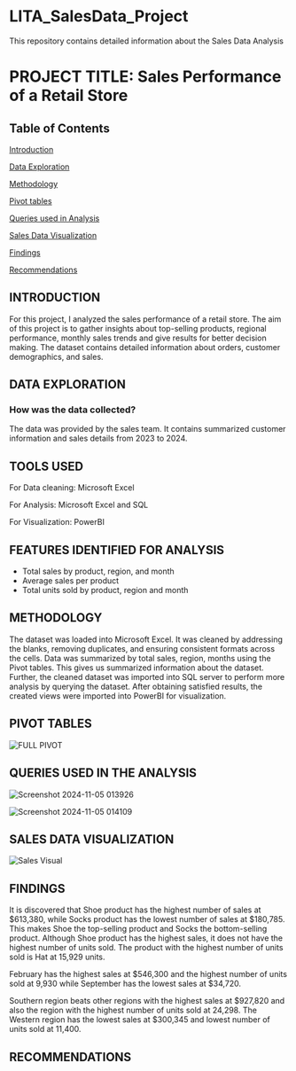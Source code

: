 # LITA_SalesData_Project
This repository contains detailed information about the Sales Data Analysis

# PROJECT TITLE: Sales Performance of a Retail Store

## Table of Contents
[Introduction](Introduction)

[Data Exploration](Data-Exploration)

[Methodology](Methodology)

[Pivot tables](Pivot-tables)

[Queries used in Analysis](Queries-used-in-analysis)

[Sales Data Visualization](Sales-Data-Visualization)

[Findings](Findings)

[Recommendations](Recommendations)


## INTRODUCTION
For this project, I analyzed the sales performance of a retail store. The aim of this project is to gather insights about top-selling products, regional performance, monthly sales trends and give results for better decision making. The dataset contains detailed information about orders, customer demographics, and sales.

## DATA EXPLORATION
### How was the data collected?
The data was provided by the sales team. It contains summarized customer information and sales details from 2023 to 2024. 

## TOOLS USED
For Data cleaning: 
Microsoft Excel

For Analysis:
Microsoft Excel and SQL 

For Visualization: 
PowerBI

## FEATURES IDENTIFIED FOR ANALYSIS
- Total sales by product, region, and month  
- Average sales per product
- Total units sold by product, region and month

## METHODOLOGY 
The dataset was loaded into Microsoft Excel. It was cleaned by addressing the blanks, removing duplicates, and ensuring consistent formats across the cells. Data was summarized by total sales, region, months using the Pivot tables. This gives us summarized information about the dataset. Further, the cleaned dataset was imported into SQL server to perform more analysis by querying the dataset. After obtaining satisfied results, the created views were imported into PowerBI for visualization.

## PIVOT TABLES
![FULL PIVOT](https://github.com/user-attachments/assets/3778190f-80b7-4cb8-9d0e-136720e39f8e)


	

## QUERIES USED IN THE ANALYSIS
![Screenshot 2024-11-05 013926](https://github.com/user-attachments/assets/28a88f4a-0005-4979-a170-e72442e43e3f)

![Screenshot 2024-11-05 014109](https://github.com/user-attachments/assets/c7f58db6-a365-430a-b726-c281ae58a4db)


## SALES DATA VISUALIZATION
![Sales Visual](https://github.com/user-attachments/assets/b4d86485-2fbe-470e-9af1-1c61353fc352)



## FINDINGS
It is discovered that Shoe product has the highest number of sales at $613,380, while Socks product has the lowest number of sales at $180,785. This makes Shoe the top-selling product and Socks the bottom-selling product. Although Shoe product has the highest sales, it does not have the highest number of units sold. The product with the highest number of units sold is Hat at 15,929 units.

February has the highest sales at $546,300 and the highest number of units sold at 9,930 while September has the lowest sales at $34,720.

Southern region beats other regions with the highest sales at $927,820 and also the region with the highest number of units sold at 24,298. The Western region has the lowest sales at $300,345 and lowest number of units sold at 11,400.


## RECOMMENDATIONS


